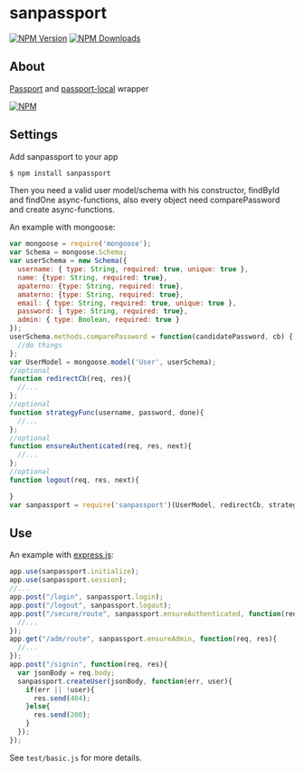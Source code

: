 # sanpassport

  [![NPM Version][npm-image]][npm-url]
  [![NPM Downloads][downloads-month]][downloads-url]

## About
[Passport](https://www.npmjs.com/package/passport) and [passport-local](https://www.npmjs.com/package/passport-local) wrapper

  [![NPM][downloads-chart]][chart-url]

## Settings
Add sanpassport to your app
~~~bash
$ npm install sanpassport 
~~~
Then you need a valid user model/schema with his constructor, findById and findOne async-functions, also every object need comparePassword and create async-functions. 

An example with mongoose:
~~~js
var mongoose = require('mongoose');
var Schema = mongoose.Schema;
var userSchema = new Schema({
  username: { type: String, required: true, unique: true },
  name: {type: String, required: true},
  apaterno: {type: String, required: true},
  amaterno: {type: String, required: true},
  email: { type: String, required: true, unique: true },
  password: { type: String, required: true},
  admin: { type: Boolean, required: true }
});
userSchema.methods.comparePassword = function(candidatePassword, cb) {
  //do things
};
var UserModel = mongoose.model('User', userSchema);
//optional
function redirectCb(req, res){
  //...
};
//optional
function strategyFunc(username, password, done){
  //...
};
//optional
function ensureAuthenticated(req, res, next){
  //...
};
//optional
function logout(req, res, next){

}
var sanpassport = require('sanpassport')(UserModel, redirectCb, strategyFunc, ensureAuthenticated, logout);
~~~

## Use
An example with [express.js](http://expressjs.com/):
~~~js
app.use(sanpassport.initialize);
app.use(sanpassport.session);
//...
app.post("/login", sanpassport.login);
app.post("/logout", sanpassport.logout);
app.post("/secure/route", sanpassport.ensureAuthenticated, function(req, res){
  //...
});
app.get("/adm/route", sanpassport.ensureAdmin, function(req, res){
  //...
});
app.post("/signin", function(req, res){
  var jsonBody = req.body;
  sanpassport.createUser(jsonBody, function(err, user){
    if(err || !user){
      res.send(404);
    }else{
      res.send(200);
    }
  });
});
~~~
See `test/basic.js` for more details.


[npm-image]: https://img.shields.io/npm/v/sanpassport.svg
[npm-url]: https://npmjs.org/package/sanpassport
[downloads-month]: https://img.shields.io/npm/dm/sanpassport.svg
[downloads-url]: https://npmjs.org/package/sanpassport
[downloads-chart]: https://nodei.co/npm-dl/sanpassport.png?months=6&height=1
[chart-url]: https://nodei.co/npm/sanpassport/
